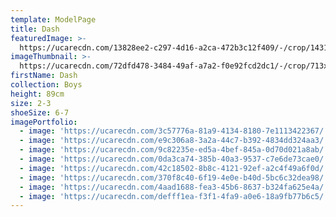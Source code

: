 ```yaml
---
template: ModelPage
title: Dash
featuredImage: >-
  https://ucarecdn.com/13828ee2-c297-4d16-a2ca-472b3c12f409/-/crop/1431x907/3,673/-/preview/
imageThumbnail: >-
  https://ucarecdn.com/72dfd478-3484-49af-a7a2-f0e92fcd2dc1/-/crop/713x815/176,128/-/preview/
firstName: Dash
collection: Boys
height: 89cm
size: 2-3
shoeSize: 6-7
imagePortfolio:
  - image: 'https://ucarecdn.com/3c57776a-81a9-4134-8180-7e1113422367/'
  - image: 'https://ucarecdn.com/e9c306a8-3a2a-44c7-b392-4834dd324aa3/'
  - image: 'https://ucarecdn.com/9c82235e-ed5a-4bef-845a-0d70d021a8ab/'
  - image: 'https://ucarecdn.com/0da3ca74-385b-40a3-9537-c7e6de73cae0/'
  - image: 'https://ucarecdn.com/42c18502-8b8c-4121-92ef-a2c4f49a6f0d/'
  - image: 'https://ucarecdn.com/370f8c40-6f19-4e0e-b40d-5bc6c32dea98/'
  - image: 'https://ucarecdn.com/4aad1688-fea3-45b6-8637-b324fa625e4a/'
  - image: 'https://ucarecdn.com/defff1ea-f3f1-4fa9-a0e6-18a9fb77b6c5/'
---
```


